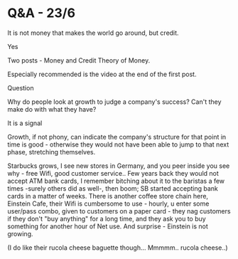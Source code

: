 # Q&A - 23/6

It is not money that makes the world go around, but credit.

Yes

Two posts - Money and Credit Theory of Money.

Especially recommended is the video at the end of the first post.

Question

Why do people look at growth to judge a company's success? Can't they make do with what they have?

It is a signal

Growth, if not phony, can  indicate the company's structure for that point in time is good - otherwise they would not have been able to jump to that next phase, stretching themselves.

Starbucks grows, I see new stores in Germany, and you peer inside you see why - free Wifi, good customer service.. Few years back they would not accept ATM bank cards, I remember bitching about it to the baristas a few times -surely others did as well-, then boom; SB started accepting bank cards in a matter of weeks. There is another coffee store chain here, Einstein Cafe, their Wifi is cumbersome to use - hourly, u  enter some user/pass combo, given to customers on a paper card - they nag customers if they don't "buy anything" for a long time, and they ask you to buy something for another hour of Net use. And surprise - Einstein is not growing.

(I do like their rucola cheese baguette though... Mmmmm.. rucola cheese..)









